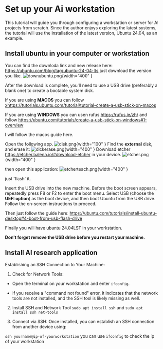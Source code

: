 # Set up your Ai workstation

This tutorial will guide you through configuring a workstation or server for AI projects from scratch. Since the author enjoys exploring the latest systems, the tutorial will use the installation of the latest version, Ubuntu 24.04, as an example.

## Install ubuntu in your computer or workstation

You can find the downloda link and new release here: <https://ubuntu.com/blog/tag/ubuntu-24-04-lts>,just download the version you like.
![downubuntu.png](downubuntu.png){width="400" }

After the download is complete, you'll need to use a USB drive (preferably a blank one) to create a bootable system disk.

If you are using **MACOS** you can follow  <xhttps://tutorials.ubuntu.com/tutorial/tutorial-create-a-usb-stick-on-macos>

If you are using **WINDOWS** you can usen rufus <https://rufus.ie/zh/> and follow <https://ubuntu.com/tutorials/create-a-usb-stick-on-windows#1-overview>

I will follow the macos guide here.

Open the following app. 
![disk.png](disk.png){width="100" }
Find the **external** disk, and erase it:
![dickerase.png](dickerase.png){width="400" }
Download etcher <https://etcher.balena.io/#download-etcher>  in your device.
![etcher.png](etcher.png){width="400" }

then open this application:
![etcherteach.png](etcherteach.png){width="400" }

just 'flash' it.

Insert the USB drive into the new machine. Before the boot screen appears, repeatedly press F8 or F2 to enter the boot menu. Select USB (choose the **UEFI option**) as the boot device, and then boot Ubuntu from the USB drive. Follow the on-screen instructions to proceed.

Then just follow the guide here: <https://ubuntu.com/tutorials/install-ubuntu-desktop#4-boot-from-usb-flash-drive>

Finally you will have ubuntu 24.04LST in your workstation.

**Don't forget remove the USB drive before you restart your machine.**

## Install AI research application

Establishing an SSH Connection to Your Machine:

1. Check for Network Tools:

* Open the terminal on your workstation and enter `ifconfig`.

* If you receive a "command not found" error, it indicates that the network tools are not installed, and the SSH tool is likely missing as well.

2. Install SSH and Network Tool
`sudo apt install ssh` and `sudo apt install ssh net-tools` 

3. Connect via SSH:
Once installed, you can establish an SSH connection from another device using:

`ssh yourname@ip-of-yourworkstation` you can use `ifconfig`  to check the ip of your workstation